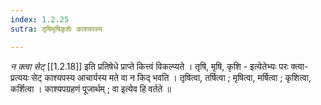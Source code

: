 ```yaml
---
index: 1.2.25
sutra: तृषिमृषिकृशेः काश्यपस्य

---
```

_न क्त्वा सेट्_ [[1.2.18]] इति प्रतिषेधे प्राप्ते कित्त्वं विकल्प्यते । तृषि, मृषि, कृशि - इत्येतेभ्यः परः क्त्वा-प्रत्ययः सेट् काश्यपस्य आचार्यस्य मते वा न किद् भवति । तृषित्वा, तर्षित्वा ; मृषित्वा, मर्षित्वा ; कृशित्वा, कर्शित्वा   । काश्यपग्रहणं पूजार्थम् ; वा इत्येव हि वर्तते ॥
